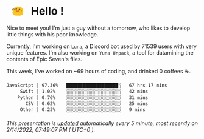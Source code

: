 <h1>   <img src="./spoink.gif" style="vertical-align:middle;" width="30px">   Hello ! </h1>

Nice to meet you! I'm just a guy without a tomorrow, who likes to develop little things with his poor knowledge.

Currently, I'm working on <a href='https://github.com/Asgarrrr/Luna'>`Luna`</a>, a Discord bot used by 71539 users with very unique features. I'm also working on `Yuna Unpack`, a tool for datamining the contents of Epic Seven's files.

This week, I've worked on ~69 hours of coding, and drinked 0 coffees ☕.

```
JavaScript │ 97.36%   ███████████████████░   67 hrs 17 mins
     Swift │ 1.02%    ░░░░░░░░░░░░░░░░░░░░   42 mins
    Python │ 0.76%    ░░░░░░░░░░░░░░░░░░░░   31 mins
       CSV │ 0.62%    ░░░░░░░░░░░░░░░░░░░░   25 mins
     Other │ 0.23%    ░░░░░░░░░░░░░░░░░░░░   9 mins
```

###### This presentation is [updated](https://github.com/Asgarrrr) automatically every 5 minute, most recently on 2/14/2022, 07:49:07 PM ( UTC±0 ).